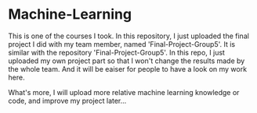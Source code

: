 # Machine-Learning

This is one of the courses I took. In this repository, I just uploaded the final project I did with my team member, named 'Final-Project-Group5'. It is similar with the repository 'Final-Project-Group5'. In this repo, I just uploaded my own project part so that I won't change the results made by the whole team. And it will be eaiser for people to have a look on my work here.

What's more, I will upload more relative machine learning knowledge or code, and improve my project later...
